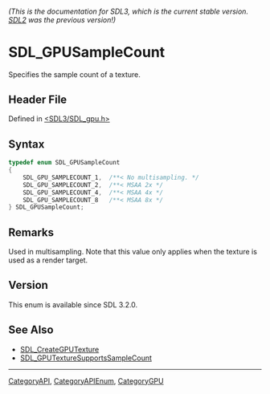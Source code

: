 ###### (This is the documentation for SDL3, which is the current stable version. [SDL2](https://wiki.libsdl.org/SDL2/) was the previous version!)
# SDL_GPUSampleCount

Specifies the sample count of a texture.

## Header File

Defined in [<SDL3/SDL_gpu.h>](https://github.com/libsdl-org/SDL/blob/main/include/SDL3/SDL_gpu.h)

## Syntax

```c
typedef enum SDL_GPUSampleCount
{
    SDL_GPU_SAMPLECOUNT_1,  /**< No multisampling. */
    SDL_GPU_SAMPLECOUNT_2,  /**< MSAA 2x */
    SDL_GPU_SAMPLECOUNT_4,  /**< MSAA 4x */
    SDL_GPU_SAMPLECOUNT_8   /**< MSAA 8x */
} SDL_GPUSampleCount;
```

## Remarks

Used in multisampling. Note that this value only applies when the texture
is used as a render target.

## Version

This enum is available since SDL 3.2.0.

## See Also

- [SDL_CreateGPUTexture](SDL_CreateGPUTexture)
- [SDL_GPUTextureSupportsSampleCount](SDL_GPUTextureSupportsSampleCount)

----
[CategoryAPI](CategoryAPI), [CategoryAPIEnum](CategoryAPIEnum), [CategoryGPU](CategoryGPU)


